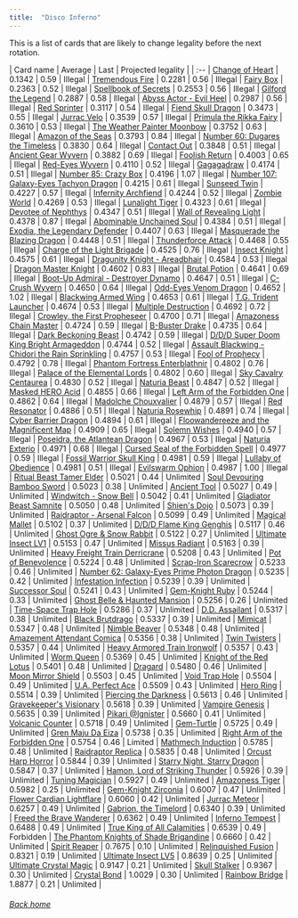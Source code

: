 ```yaml
---
title:  "Disco Inferno"
---
```


This is a list of cards that are likely to change legality before the next rotation.

| Card name | Average | Last | Projected legality |
| :-- |
[Change of Heart](https://db.ygoprodeck.com/card/?search=Change%20of%20Heart) | 0.1342 | 0.59 | Illegal |
[Tremendous Fire](https://db.ygoprodeck.com/card/?search=Tremendous%20Fire) | 0.2281 | 0.56 | Illegal |
[Fairy Box](https://db.ygoprodeck.com/card/?search=Fairy%20Box) | 0.2363 | 0.52 | Illegal |
[Spellbook of Secrets](https://db.ygoprodeck.com/card/?search=Spellbook%20of%20Secrets) | 0.2553 | 0.56 | Illegal |
[Gilford the Legend](https://db.ygoprodeck.com/card/?search=Gilford%20the%20Legend) | 0.2887 | 0.58 | Illegal |
[Abyss Actor - Evil Heel](https://db.ygoprodeck.com/card/?search=Abyss%20Actor%20-%20Evil%20Heel) | 0.2987 | 0.56 | Illegal |
[Red Sprinter](https://db.ygoprodeck.com/card/?search=Red%20Sprinter) | 0.3117 | 0.54 | Illegal |
[Fiend Skull Dragon](https://db.ygoprodeck.com/card/?search=Fiend%20Skull%20Dragon) | 0.3473 | 0.55 | Illegal |
[Jurrac Velo](https://db.ygoprodeck.com/card/?search=Jurrac%20Velo) | 0.3539 | 0.57 | Illegal |
[Primula the Rikka Fairy](https://db.ygoprodeck.com/card/?search=Primula%20the%20Rikka%20Fairy) | 0.3610 | 0.53 | Illegal |
[The Weather Painter Moonbow](https://db.ygoprodeck.com/card/?search=The%20Weather%20Painter%20Moonbow) | 0.3752 | 0.63 | Illegal |
[Amazon of the Seas](https://db.ygoprodeck.com/card/?search=Amazon%20of%20the%20Seas) | 0.3793 | 0.84 | Illegal |
[Number 60: Dugares the Timeless](https://db.ygoprodeck.com/card/?search=Number%2060:%20Dugares%20the%20Timeless) | 0.3830 | 0.64 | Illegal |
[Contact Out](https://db.ygoprodeck.com/card/?search=Contact%20Out) | 0.3848 | 0.51 | Illegal |
[Ancient Gear Wyvern](https://db.ygoprodeck.com/card/?search=Ancient%20Gear%20Wyvern) | 0.3882 | 0.69 | Illegal |
[Foolish Return](https://db.ygoprodeck.com/card/?search=Foolish%20Return) | 0.4003 | 0.65 | Illegal |
[Red-Eyes Wyvern](https://db.ygoprodeck.com/card/?search=Red-Eyes%20Wyvern) | 0.4110 | 0.52 | Illegal |
[Gagagadraw](https://db.ygoprodeck.com/card/?search=Gagagadraw) | 0.4174 | 0.51 | Illegal |
[Number 85: Crazy Box](https://db.ygoprodeck.com/card/?search=Number%2085:%20Crazy%20Box) | 0.4196 | 1.07 | Illegal |
[Number 107: Galaxy-Eyes Tachyon Dragon](https://db.ygoprodeck.com/card/?search=Number%20107:%20Galaxy-Eyes%20Tachyon%20Dragon) | 0.4215 | 0.61 | Illegal |
[Sunseed Twin](https://db.ygoprodeck.com/card/?search=Sunseed%20Twin) | 0.4227 | 0.57 | Illegal |
[Infernity Archfiend](https://db.ygoprodeck.com/card/?search=Infernity%20Archfiend) | 0.4244 | 0.52 | Illegal |
[Zombie World](https://db.ygoprodeck.com/card/?search=Zombie%20World) | 0.4269 | 0.53 | Illegal |
[Lunalight Tiger](https://db.ygoprodeck.com/card/?search=Lunalight%20Tiger) | 0.4323 | 0.61 | Illegal |
[Devotee of Nephthys](https://db.ygoprodeck.com/card/?search=Devotee%20of%20Nephthys) | 0.4347 | 0.51 | Illegal |
[Wall of Revealing Light](https://db.ygoprodeck.com/card/?search=Wall%20of%20Revealing%20Light) | 0.4378 | 0.87 | Illegal |
[Abominable Unchained Soul](https://db.ygoprodeck.com/card/?search=Abominable%20Unchained%20Soul) | 0.4384 | 0.51 | Illegal |
[Exodia, the Legendary Defender](https://db.ygoprodeck.com/card/?search=Exodia,%20the%20Legendary%20Defender) | 0.4407 | 0.63 | Illegal |
[Masquerade the Blazing Dragon](https://db.ygoprodeck.com/card/?search=Masquerade%20the%20Blazing%20Dragon) | 0.4448 | 0.51 | Illegal |
[Thunderforce Attack](https://db.ygoprodeck.com/card/?search=Thunderforce%20Attack) | 0.4468 | 0.55 | Illegal |
[Charge of the Light Brigade](https://db.ygoprodeck.com/card/?search=Charge%20of%20the%20Light%20Brigade) | 0.4525 | 0.76 | Illegal |
[Insect Knight](https://db.ygoprodeck.com/card/?search=Insect%20Knight) | 0.4575 | 0.61 | Illegal |
[Dragunity Knight - Areadbhair](https://db.ygoprodeck.com/card/?search=Dragunity%20Knight%20-%20Areadbhair) | 0.4584 | 0.53 | Illegal |
[Dragon Master Knight](https://db.ygoprodeck.com/card/?search=Dragon%20Master%20Knight) | 0.4602 | 0.83 | Illegal |
[Brutal Potion](https://db.ygoprodeck.com/card/?search=Brutal%20Potion) | 0.4641 | 0.69 | Illegal |
[Boot-Up Admiral - Destroyer Dynamo](https://db.ygoprodeck.com/card/?search=Boot-Up%20Admiral%20-%20Destroyer%20Dynamo) | 0.4647 | 0.51 | Illegal |
[C-Crush Wyvern](https://db.ygoprodeck.com/card/?search=C-Crush%20Wyvern) | 0.4650 | 0.64 | Illegal |
[Odd-Eyes Venom Dragon](https://db.ygoprodeck.com/card/?search=Odd-Eyes%20Venom%20Dragon) | 0.4652 | 1.02 | Illegal |
[Blackwing Armed Wing](https://db.ygoprodeck.com/card/?search=Blackwing%20Armed%20Wing) | 0.4653 | 0.61 | Illegal |
[T.G. Trident Launcher](https://db.ygoprodeck.com/card/?search=T.G.%20Trident%20Launcher) | 0.4674 | 0.53 | Illegal |
[Multiple Destruction](https://db.ygoprodeck.com/card/?search=Multiple%20Destruction) | 0.4692 | 0.72 | Illegal |
[Crowley, the First Propheseer](https://db.ygoprodeck.com/card/?search=Crowley,%20the%20First%20Propheseer) | 0.4700 | 0.71 | Illegal |
[Amazoness Chain Master](https://db.ygoprodeck.com/card/?search=Amazoness%20Chain%20Master) | 0.4724 | 0.59 | Illegal |
[B-Buster Drake](https://db.ygoprodeck.com/card/?search=B-Buster%20Drake) | 0.4735 | 0.64 | Illegal |
[Dark Beckoning Beast](https://db.ygoprodeck.com/card/?search=Dark%20Beckoning%20Beast) | 0.4742 | 0.59 | Illegal |
[D/D/D Super Doom King Bright Armageddon](https://db.ygoprodeck.com/card/?search=D/D/D%20Super%20Doom%20King%20Bright%20Armageddon) | 0.4744 | 0.52 | Illegal |
[Assault Blackwing - Chidori the Rain Sprinkling](https://db.ygoprodeck.com/card/?search=Assault%20Blackwing%20-%20Chidori%20the%20Rain%20Sprinkling) | 0.4757 | 0.53 | Illegal |
[Fool of Prophecy](https://db.ygoprodeck.com/card/?search=Fool%20of%20Prophecy) | 0.4792 | 0.78 | Illegal |
[Phantom Fortress Enterblathnir](https://db.ygoprodeck.com/card/?search=Phantom%20Fortress%20Enterblathnir) | 0.4802 | 0.76 | Illegal |
[Palace of the Elemental Lords](https://db.ygoprodeck.com/card/?search=Palace%20of%20the%20Elemental%20Lords) | 0.4802 | 0.60 | Illegal |
[Sky Cavalry Centaurea](https://db.ygoprodeck.com/card/?search=Sky%20Cavalry%20Centaurea) | 0.4830 | 0.52 | Illegal |
[Naturia Beast](https://db.ygoprodeck.com/card/?search=Naturia%20Beast) | 0.4847 | 0.52 | Illegal |
[Masked HERO Acid](https://db.ygoprodeck.com/card/?search=Masked%20HERO%20Acid) | 0.4855 | 0.66 | Illegal |
[Left Arm of the Forbidden One](https://db.ygoprodeck.com/card/?search=Left%20Arm%20of%20the%20Forbidden%20One) | 0.4862 | 0.64 | Illegal |
[Madolche Chouxvalier](https://db.ygoprodeck.com/card/?search=Madolche%20Chouxvalier) | 0.4879 | 0.57 | Illegal |
[Red Resonator](https://db.ygoprodeck.com/card/?search=Red%20Resonator) | 0.4886 | 0.51 | Illegal |
[Naturia Rosewhip](https://db.ygoprodeck.com/card/?search=Naturia%20Rosewhip) | 0.4891 | 0.74 | Illegal |
[Cyber Barrier Dragon](https://db.ygoprodeck.com/card/?search=Cyber%20Barrier%20Dragon) | 0.4894 | 0.61 | Illegal |
[Floowandereeze and the Magnificent Map](https://db.ygoprodeck.com/card/?search=Floowandereeze%20and%20the%20Magnificent%20Map) | 0.4909 | 0.65 | Illegal |
[Solemn Wishes](https://db.ygoprodeck.com/card/?search=Solemn%20Wishes) | 0.4940 | 0.57 | Illegal |
[Poseidra, the Atlantean Dragon](https://db.ygoprodeck.com/card/?search=Poseidra,%20the%20Atlantean%20Dragon) | 0.4967 | 0.53 | Illegal |
[Naturia Exterio](https://db.ygoprodeck.com/card/?search=Naturia%20Exterio) | 0.4971 | 0.68 | Illegal |
[Cursed Seal of the Forbidden Spell](https://db.ygoprodeck.com/card/?search=Cursed%20Seal%20of%20the%20Forbidden%20Spell) | 0.4977 | 0.59 | Illegal |
[Fossil Warrior Skull King](https://db.ygoprodeck.com/card/?search=Fossil%20Warrior%20Skull%20King) | 0.4981 | 0.59 | Illegal |
[Lullaby of Obedience](https://db.ygoprodeck.com/card/?search=Lullaby%20of%20Obedience) | 0.4981 | 0.51 | Illegal |
[Evilswarm Ophion](https://db.ygoprodeck.com/card/?search=Evilswarm%20Ophion) | 0.4987 | 1.00 | Illegal |
[Ritual Beast Tamer Elder](https://db.ygoprodeck.com/card/?search=Ritual%20Beast%20Tamer%20Elder) | 0.5021 | 0.44 | Unlimited |
[Soul Devouring Bamboo Sword](https://db.ygoprodeck.com/card/?search=Soul%20Devouring%20Bamboo%20Sword) | 0.5023 | 0.38 | Unlimited |
[Ancient Tool](https://db.ygoprodeck.com/card/?search=Ancient%20Tool) | 0.5027 | 0.49 | Unlimited |
[Windwitch - Snow Bell](https://db.ygoprodeck.com/card/?search=Windwitch%20-%20Snow%20Bell) | 0.5042 | 0.41 | Unlimited |
[Gladiator Beast Samnite](https://db.ygoprodeck.com/card/?search=Gladiator%20Beast%20Samnite) | 0.5050 | 0.48 | Unlimited |
[Shien's Dojo](https://db.ygoprodeck.com/card/?search=Shien's%20Dojo) | 0.5073 | 0.39 | Unlimited |
[Raidraptor - Arsenal Falcon](https://db.ygoprodeck.com/card/?search=Raidraptor%20-%20Arsenal%20Falcon) | 0.5099 | 0.49 | Unlimited |
[Magical Mallet](https://db.ygoprodeck.com/card/?search=Magical%20Mallet) | 0.5102 | 0.37 | Unlimited |
[D/D/D Flame King Genghis](https://db.ygoprodeck.com/card/?search=D/D/D%20Flame%20King%20Genghis) | 0.5117 | 0.46 | Unlimited |
[Ghost Ogre & Snow Rabbit](https://db.ygoprodeck.com/card/?search=Ghost%20Ogre%20%26%20Snow%20Rabbit) | 0.5122 | 0.27 | Unlimited |
[Ultimate Insect LV1](https://db.ygoprodeck.com/card/?search=Ultimate%20Insect%20LV1) | 0.5153 | 0.47 | Unlimited |
[Missus Radiant](https://db.ygoprodeck.com/card/?search=Missus%20Radiant) | 0.5163 | 0.39 | Unlimited |
[Heavy Freight Train Derricrane](https://db.ygoprodeck.com/card/?search=Heavy%20Freight%20Train%20Derricrane) | 0.5208 | 0.43 | Unlimited |
[Pot of Benevolence](https://db.ygoprodeck.com/card/?search=Pot%20of%20Benevolence) | 0.5224 | 0.48 | Unlimited |
[Scrap-Iron Scarecrow](https://db.ygoprodeck.com/card/?search=Scrap-Iron%20Scarecrow) | 0.5233 | 0.46 | Unlimited |
[Number 62: Galaxy-Eyes Prime Photon Dragon](https://db.ygoprodeck.com/card/?search=Number%2062:%20Galaxy-Eyes%20Prime%20Photon%20Dragon) | 0.5235 | 0.42 | Unlimited |
[Infestation Infection](https://db.ygoprodeck.com/card/?search=Infestation%20Infection) | 0.5239 | 0.39 | Unlimited |
[Successor Soul](https://db.ygoprodeck.com/card/?search=Successor%20Soul) | 0.5241 | 0.43 | Unlimited |
[Gem-Knight Ruby](https://db.ygoprodeck.com/card/?search=Gem-Knight%20Ruby) | 0.5244 | 0.33 | Unlimited |
[Ghost Belle & Haunted Mansion](https://db.ygoprodeck.com/card/?search=Ghost%20Belle%20%26%20Haunted%20Mansion) | 0.5256 | 0.26 | Unlimited |
[Time-Space Trap Hole](https://db.ygoprodeck.com/card/?search=Time-Space%20Trap%20Hole) | 0.5286 | 0.37 | Unlimited |
[D.D. Assailant](https://db.ygoprodeck.com/card/?search=D.D.%20Assailant) | 0.5317 | 0.38 | Unlimited |
[Black Brutdrago](https://db.ygoprodeck.com/card/?search=Black%20Brutdrago) | 0.5337 | 0.39 | Unlimited |
[Mimicat](https://db.ygoprodeck.com/card/?search=Mimicat) | 0.5347 | 0.48 | Unlimited |
[Nimble Beaver](https://db.ygoprodeck.com/card/?search=Nimble%20Beaver) | 0.5348 | 0.48 | Unlimited |
[Amazement Attendant Comica](https://db.ygoprodeck.com/card/?search=Amazement%20Attendant%20Comica) | 0.5356 | 0.38 | Unlimited |
[Twin Twisters](https://db.ygoprodeck.com/card/?search=Twin%20Twisters) | 0.5357 | 0.44 | Unlimited |
[Heavy Armored Train Ironwolf](https://db.ygoprodeck.com/card/?search=Heavy%20Armored%20Train%20Ironwolf) | 0.5357 | 0.43 | Unlimited |
[Worm Queen](https://db.ygoprodeck.com/card/?search=Worm%20Queen) | 0.5369 | 0.45 | Unlimited |
[Knight of the Red Lotus](https://db.ygoprodeck.com/card/?search=Knight%20of%20the%20Red%20Lotus) | 0.5401 | 0.48 | Unlimited |
[Dragard](https://db.ygoprodeck.com/card/?search=Dragard) | 0.5480 | 0.46 | Unlimited |
[Moon Mirror Shield](https://db.ygoprodeck.com/card/?search=Moon%20Mirror%20Shield) | 0.5503 | 0.45 | Unlimited |
[Void Trap Hole](https://db.ygoprodeck.com/card/?search=Void%20Trap%20Hole) | 0.5504 | 0.49 | Unlimited |
[U.A. Perfect Ace](https://db.ygoprodeck.com/card/?search=U.A.%20Perfect%20Ace) | 0.5509 | 0.43 | Unlimited |
[Hero Ring](https://db.ygoprodeck.com/card/?search=Hero%20Ring) | 0.5514 | 0.39 | Unlimited |
[Piercing the Darkness](https://db.ygoprodeck.com/card/?search=Piercing%20the%20Darkness) | 0.5613 | 0.46 | Unlimited |
[Gravekeeper's Visionary](https://db.ygoprodeck.com/card/?search=Gravekeeper's%20Visionary) | 0.5618 | 0.39 | Unlimited |
[Vampire Genesis](https://db.ygoprodeck.com/card/?search=Vampire%20Genesis) | 0.5635 | 0.39 | Unlimited |
[Pikari @Ignister](https://db.ygoprodeck.com/card/?search=Pikari%20@Ignister) | 0.5660 | 0.41 | Unlimited |
[Volcanic Counter](https://db.ygoprodeck.com/card/?search=Volcanic%20Counter) | 0.5718 | 0.49 | Unlimited |
[Gem-Turtle](https://db.ygoprodeck.com/card/?search=Gem-Turtle) | 0.5725 | 0.49 | Unlimited |
[Gren Maju Da Eiza](https://db.ygoprodeck.com/card/?search=Gren%20Maju%20Da%20Eiza) | 0.5738 | 0.35 | Unlimited |
[Right Arm of the Forbidden One](https://db.ygoprodeck.com/card/?search=Right%20Arm%20of%20the%20Forbidden%20One) | 0.5754 | 0.46 | Limited |
[Mathmech Induction](https://db.ygoprodeck.com/card/?search=Mathmech%20Induction) | 0.5785 | 0.48 | Unlimited |
[Raidraptor Replica](https://db.ygoprodeck.com/card/?search=Raidraptor%20Replica) | 0.5835 | 0.48 | Unlimited |
[Orcust Harp Horror](https://db.ygoprodeck.com/card/?search=Orcust%20Harp%20Horror) | 0.5844 | 0.39 | Unlimited |
[Starry Night, Starry Dragon](https://db.ygoprodeck.com/card/?search=Starry%20Night,%20Starry%20Dragon) | 0.5847 | 0.37 | Unlimited |
[Hamon, Lord of Striking Thunder](https://db.ygoprodeck.com/card/?search=Hamon,%20Lord%20of%20Striking%20Thunder) | 0.5926 | 0.39 | Unlimited |
[Tuning Magician](https://db.ygoprodeck.com/card/?search=Tuning%20Magician) | 0.5927 | 0.49 | Unlimited |
[Amazoness Tiger](https://db.ygoprodeck.com/card/?search=Amazoness%20Tiger) | 0.5982 | 0.25 | Unlimited |
[Gem-Knight Zirconia](https://db.ygoprodeck.com/card/?search=Gem-Knight%20Zirconia) | 0.6007 | 0.47 | Unlimited |
[Flower Cardian Lightflare](https://db.ygoprodeck.com/card/?search=Flower%20Cardian%20Lightflare) | 0.6060 | 0.42 | Unlimited |
[Jurrac Meteor](https://db.ygoprodeck.com/card/?search=Jurrac%20Meteor) | 0.6257 | 0.49 | Unlimited |
[Gabrion, the Timelord](https://db.ygoprodeck.com/card/?search=Gabrion,%20the%20Timelord) | 0.6340 | 0.39 | Unlimited |
[Freed the Brave Wanderer](https://db.ygoprodeck.com/card/?search=Freed%20the%20Brave%20Wanderer) | 0.6362 | 0.49 | Unlimited |
[Inferno Tempest](https://db.ygoprodeck.com/card/?search=Inferno%20Tempest) | 0.6488 | 0.49 | Unlimited |
[True King of All Calamities](https://db.ygoprodeck.com/card/?search=True%20King%20of%20All%20Calamities) | 0.6539 | 0.49 | Forbidden |
[The Phantom Knights of Shade Brigandine](https://db.ygoprodeck.com/card/?search=The%20Phantom%20Knights%20of%20Shade%20Brigandine) | 0.6660 | 0.42 | Unlimited |
[Spirit Reaper](https://db.ygoprodeck.com/card/?search=Spirit%20Reaper) | 0.7675 | 0.10 | Unlimited |
[Relinquished Fusion](https://db.ygoprodeck.com/card/?search=Relinquished%20Fusion) | 0.8321 | 0.19 | Unlimited |
[Ultimate Insect LV5](https://db.ygoprodeck.com/card/?search=Ultimate%20Insect%20LV5) | 0.8639 | 0.25 | Unlimited |
[Ultimate Crystal Magic](https://db.ygoprodeck.com/card/?search=Ultimate%20Crystal%20Magic) | 0.9147 | 0.21 | Unlimited |
[Skull Stalker](https://db.ygoprodeck.com/card/?search=Skull%20Stalker) | 0.9367 | 0.30 | Unlimited |
[Crystal Bond](https://db.ygoprodeck.com/card/?search=Crystal%20Bond) | 1.0029 | 0.30 | Unlimited |
[Rainbow Bridge](https://db.ygoprodeck.com/card/?search=Rainbow%20Bridge) | 1.8877 | 0.21 | Unlimited |

###### [Back home](index)
